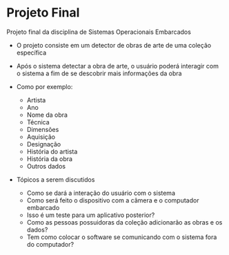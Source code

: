 # Projeto Final
Projeto final da disciplina de Sistemas Operacionais Embarcados

- O projeto consiste em um detector de obras de arte de uma coleção específica
- Após o sistema detectar a obra de arte, o usuário poderá interagir com o sistema a fim de se descobrir mais informações da obra
- Como por exemplo: 
  - Artista
  - Ano
  - Nome da obra
  - Técnica
  - Dimensões
  - Aquisição
  - Designação
  - História do artista
  - História da obra
  - Outros dados
  
 - Tópicos a serem discutidos
   - Como se dará a interação do usuário com o sistema
   - Como será feito o dispositivo com a câmera e o computador embarcado
   - Isso é um teste para um aplicativo posterior?
   - Como as pessoas possuidoras da coleção adicionarão as obras e os dados?
   - Tem como colocar o software se comunicando com o sistema fora do computador?
    
